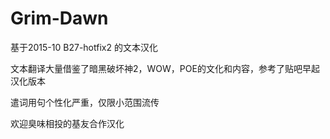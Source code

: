 # Grim-Dawn

基于2015-10 B27-hotfix2 的文本汉化

文本翻译大量借鉴了暗黑破坏神2，WOW，POE的文化和内容，参考了贴吧早起汉化版本

遣词用句个性化严重，仅限小范围流传

欢迎臭味相投的基友合作汉化
